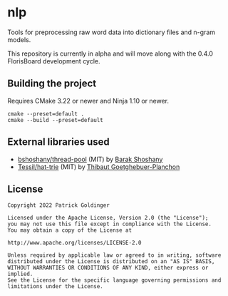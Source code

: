 # nlp

Tools for preprocessing raw word data into dictionary files and n-gram models.

This repository is currently in alpha and will move along with the 0.4.0 FlorisBoard development cycle.

## Building the project

Requires CMake 3.22 or newer and Ninja 1.10 or newer.

```shell
cmake --preset=default .
cmake --build --preset=default
```

## External libraries used

- [bshoshany/thread-pool](https://github.com/bshoshany/thread-pool) (MIT) by [Barak Shoshany](https://github.com/bshoshany)
- [Tessil/hat-trie](https://github.com/Tessil/hat-trie) (MIT) by [Thibaut Goetghebuer-Planchon](https://github.com/Tessil)

## License

```
Copyright 2022 Patrick Goldinger

Licensed under the Apache License, Version 2.0 (the "License");
you may not use this file except in compliance with the License.
You may obtain a copy of the License at

http://www.apache.org/licenses/LICENSE-2.0

Unless required by applicable law or agreed to in writing, software
distributed under the License is distributed on an "AS IS" BASIS,
WITHOUT WARRANTIES OR CONDITIONS OF ANY KIND, either express or implied.
See the License for the specific language governing permissions and
limitations under the License.
```
